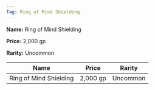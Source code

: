 ```yaml
---
Tag: Ring of Mind Shielding
---
```


**Name:** Ring of Mind Shielding

**Price:** 2,000 gp

**Rarity:** Uncommon

| Name     | Price     | Rarity     |
| -------- | --------- | ---------- |
| Ring of Mind Shielding | 2,000 gp | Uncommon |
